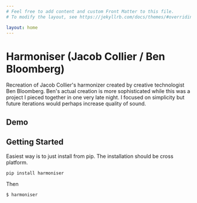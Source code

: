 ```yaml
---
# Feel free to add content and custom Front Matter to this file.
# To modify the layout, see https://jekyllrb.com/docs/themes/#overriding-theme-defaults

layout: home
---
```


# Harmoniser (Jacob Collier / Ben Bloomberg)

Recreation of Jacob Collier's harmonizer created by creative technologist Ben Bloomberg.
Ben's actual creation is more sophisticated while this was a project I pieced together in one very late night. I focused on simplicity but future iterations would perhaps increase quality of sound.

## Demo



## Getting Started
Easiest way is to just install from pip. The installation should be cross platform.
```
pip install harmoniser
```
Then 
```
$ harmoniser
```